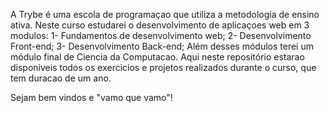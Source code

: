 A Trybe é uma escola de programaçao que utiliza a metodologia de ensino ativa. Neste curso estudarei o desenvolvimento de aplicaçoes web em 3 modulos:
1- Fundamentos de desenvolvimento web;
2- Desenvolvimento Front-end;
3- Desenvolvimento Back-end;
Além desses módulos terei um módulo final de Ciencia da Computacao.
Aqui neste repositório estarao disponiveis todos os exercicios e projetos realizados durante o curso, que tem duracao de um ano.

Sejam bem vindos e "vamo que vamo"!

